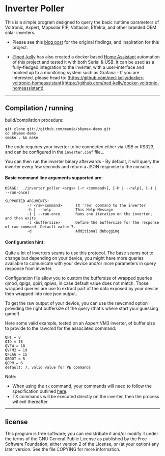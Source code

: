 # Inverter Poller

This is a simple program designed to query the basic runtime parameters of Voltronic, Axpert, Mppsolar PIP, Voltacon, Effekta, and other branded OEM solar inverters.

- Please see this [blog post](https://skyboo.net/2017/03/monitoring-voltronic-power-axpert-mex-inverter-under-linux/) for the original findings, and inspiration for this project.

- [@ned-kelly](https://github.com/ned-kelly/) has also created a docker based [Home Assistant](https://www.home-assistant.io/) automation of this project and tested
it with both Serial & USB. It can be used as a fully-fledged integration to the inverter, with a user-interface and hooked up to a monitoring system such as Grafana - If you are interested, please head to:
[https://github.com/ned-kelly/docker-voltronic-homeassistant](https://github.com/ned-kelly/docker-voltronic-homeassistant)

------------------------------------------------------------

## Compilation / running

build/compilation procedure:

```
git clone git://github.com/manio/skymax-demo.git
cd skymax-demo
cmake . && make
```

The code requires your inverter to be connected either via USB or RS323, and can be configured in the `inverter.conf` file... 


You can then run the inverter binary afterwards - By default, it will query the inverter every few seconds and return a JSON response to the console...


#### Basic command line arguments supported are:

```
USAGE:  ./inverter_poller <args> [-r <command>], [-h | --help], [-1 | --run-once]

SUPPORTED ARGUMENTS:
          -r <raw-command>      TX 'raw' command to the inverter
          -h | --help           This Help Message
          -1 | --run-once       Runs one iteration on the inverter, and then exits
          -l <buffersize>       Define the buffersize for the response of raw command. Default value 7. 
          -d                    Additional debugging

```

#### Configuration hint:

Quite a lot of inverters seams to use this protocol. The base seams not to change but depending on your device, you might have more queries available to comunicate with your device and/or more parameters in query response from inverter. 

Configuration file allow you to custom the buffersize of wrapped queries qmod, qpigs, qpiri, qpiws, in case default value does not match. Those wrapped queries are use to extract part of the data exposed by your device then wrapped into nice json output.

To get the raw output of your device, you can use the rawcmnd option providing the right buffersize of the query (that's where start your guessing game!).

Here some valid example, tested on an Axpert VM3 inverter, of buffer size to provide to the rawcmd for the associated command:

```
QPI = 8
QID = 18
QVFW = 18
QVFM2 = 19
QFLAG = 15
QBOOT = 5
QOPM = 6
default: 7, valid value for PE commands
```
Note:

- When using the `tx` command, your commands will need to follow the specification outlined [here](https://github.com/ned-kelly/docker-voltronic-homeassistant/blob/master/manual/HS_MS_MSX_RS232_Protocol_20140822_after_current_upgrade.pdf).
- TX commands will be executed directly on the inverter, then the process wil exit thereafter.

--------------------------------------------------------------------------------------
license
--------------------------------------------------------------------------------------
This program is free software; you can redistribute it and/or modify
it under the terms of the GNU General Public License as published by
the Free Software Foundation; either version 2 of the License, or
(at your option) any later version.
See the file COPYING for more information.
